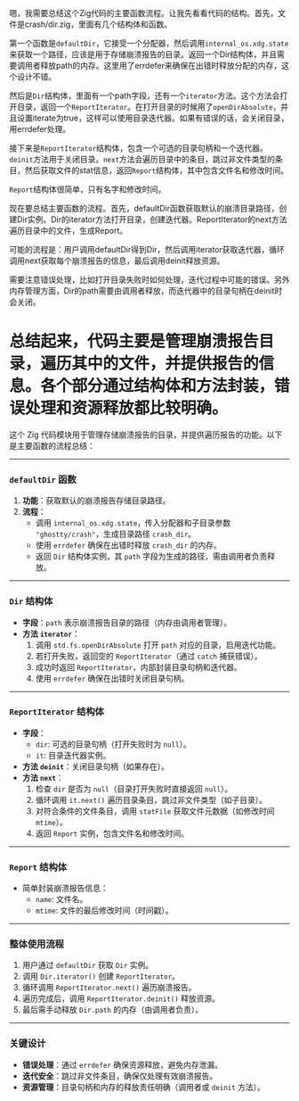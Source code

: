 嗯，我需要总结这个Zig代码的主要函数流程。让我先看看代码的结构。首先，文件是crash/dir.zig，里面有几个结构体和函数。

第一个函数是`defaultDir`，它接受一个分配器，然后调用`internal_os.xdg.state`来获取一个路径，应该是用于存储崩溃报告的目录。返回一个Dir结构体，并且需要调用者释放path的内存。这里用了errdefer来确保在出错时释放分配的内存，这个设计不错。

然后是`Dir`结构体，里面有一个path字段，还有一个`iterator`方法。这个方法会打开目录，返回一个`ReportIterator`。在打开目录的时候用了`openDirAbsolute`，并且设置iterate为true，这样可以使用目录迭代器。如果有错误的话，会关闭目录，用errdefer处理。

接下来是`ReportIterator`结构体，包含一个可选的目录句柄和一个迭代器。`deinit`方法用于关闭目录。`next`方法会遍历目录中的条目，跳过非文件类型的条目，然后获取文件的stat信息，返回`Report`结构体，其中包含文件名和修改时间。

`Report`结构体很简单，只有名字和修改时间。

现在要总结主要函数的流程。首先，defaultDir函数获取默认的崩溃目录路径，创建Dir实例。Dir的iterator方法打开目录，创建迭代器。ReportIterator的next方法遍历目录中的文件，生成Report。

可能的流程是：用户调用defaultDir得到Dir，然后调用iterator获取迭代器，循环调用next获取每个崩溃报告的信息，最后调用deinit释放资源。

需要注意错误处理，比如打开目录失败时如何处理，迭代过程中可能的错误。另外内存管理方面，Dir的path需要由调用者释放，而迭代器中的目录句柄在deinit时会关闭。

总结起来，代码主要是管理崩溃报告目录，遍历其中的文件，并提供报告的信息。各个部分通过结构体和方法封装，错误处理和资源释放都比较明确。
================================================
这个 Zig 代码模块用于管理存储崩溃报告的目录，并提供遍历报告的功能。以下是主要函数的流程总结：

---

### **`defaultDir` 函数**
1. **功能**：获取默认的崩溃报告存储目录路径。
2. **流程**：
   - 调用 `internal_os.xdg.state`，传入分配器和子目录参数 `"ghostty/crash"`，生成目录路径 `crash_dir`。
   - 使用 `errdefer` 确保在出错时释放 `crash_dir` 的内存。
   - 返回 `Dir` 结构体实例，其 `path` 字段为生成的路径，需由调用者负责释放。

---

### **`Dir` 结构体**
- **字段**：`path` 表示崩溃报告目录的路径（内存由调用者管理）。
- **方法 `iterator`**：
  1. 调用 `std.fs.openDirAbsolute` 打开 `path` 对应的目录，启用迭代功能。
  2. 若打开失败，返回空的 `ReportIterator`（通过 `catch` 捕获错误）。
  3. 成功时返回 `ReportIterator`，内部封装目录句柄和迭代器。
  4. 使用 `errdefer` 确保在出错时关闭目录句柄。

---

### **`ReportIterator` 结构体**
- **字段**：
  - `dir`: 可选的目录句柄（打开失败时为 `null`）。
  - `it`: 目录迭代器实例。
- **方法 `deinit`**：关闭目录句柄（如果存在）。
- **方法 `next`**：
  1. 检查 `dir` 是否为 `null`（目录打开失败时直接返回 `null`）。
  2. 循环调用 `it.next()` 遍历目录条目，跳过非文件类型（如子目录）。
  3. 对符合条件的文件条目，调用 `statFile` 获取文件元数据（如修改时间 `mtime`）。
  4. 返回 `Report` 实例，包含文件名和修改时间。

---

### **`Report` 结构体**
- 简单封装崩溃报告信息：
  - `name`: 文件名。
  - `mtime`: 文件的最后修改时间（时间戳）。

---

### **整体使用流程**
1. 用户通过 `defaultDir` 获取 `Dir` 实例。
2. 调用 `Dir.iterator()` 创建 `ReportIterator`。
3. 循环调用 `ReportIterator.next()` 遍历崩溃报告。
4. 遍历完成后，调用 `ReportIterator.deinit()` 释放资源。
5. 最后需手动释放 `Dir.path` 的内存（由调用者负责）。

---

### **关键设计**
- **错误处理**：通过 `errdefer` 确保资源释放，避免内存泄漏。
- **迭代安全**：跳过非文件条目，确保仅处理有效崩溃报告。
- **资源管理**：目录句柄和内存的释放责任明确（调用者或 `deinit` 方法）。